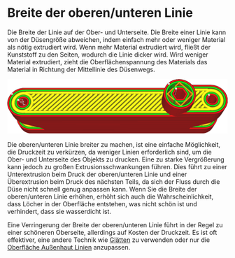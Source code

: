 Breite der oberen/unteren Linie
====
Die Breite der Linie auf der Ober- und Unterseite. Die Breite einer Linie kann von der Düsengröße abweichen, indem einfach mehr oder weniger Material als nötig extrudiert wird. Wenn mehr Material extrudiert wird, fließt der Kunststoff zu den Seiten, wodurch die Linie dicker wird. Wird weniger Material extrudiert, zieht die Oberflächenspannung des Materials das Material in Richtung der Mittellinie des Düsenwegs.

<!--screenshot {
"image_path": "skin_line_width.png",
"models": [
    {
        "script": "flipper_grip.scad",
        "transformation": ["scale(0.6)"]
    }
],
"camera_position": [0, 37, 107],
"settings": {"skin_line_width": 0.8},
"layer": 300,
"colours": 64
}-->
![Die oberen/unteren Linie sind deutlich breiter als der Rest](../../../articles/images/skin_line_width.png)

Die oberen/unteren Linie breiter zu machen, ist eine einfache Möglichkeit, die Druckzeit zu verkürzen, da weniger Linien erforderlich sind, um die Ober- und Unterseite des Objekts zu drucken. Eine zu starke Vergrößerung kann jedoch zu großen Extrusionsschwankungen führen. Dies führt zu einer Unterextrusion beim Druck der oberen/unteren Linie und einer Überextrusion beim Druck des nächsten Teils, da sich der Fluss durch die Düse nicht schnell genug anpassen kann. Wenn Sie die Breite der oberen/unteren Linie erhöhen, erhöht sich auch die Wahrscheinlichkeit, dass Löcher in der Oberfläche entstehen, was nicht schön ist und verhindert, dass sie wasserdicht ist.

Eine Verringerung der Breite der oberen/unteren Linie führt in der Regel zu einer schöneren Oberseite, allerdings auf Kosten der Druckzeit. Es ist oft effektiver, eine andere Technik wie [Glätten](../top_bottom/ironing_enabled.md) zu verwenden oder nur die [Oberfläche Außenhaut Linien](../experimental/roofing_line_width.md) anzupassen.